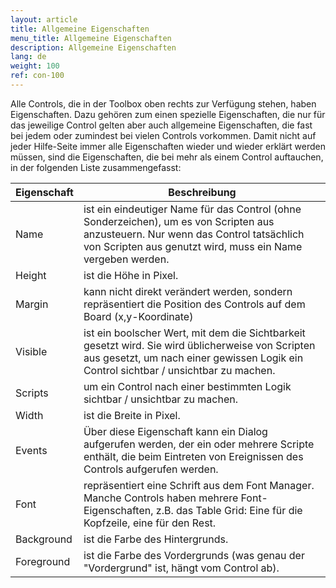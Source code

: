 ```yaml
---
layout: article
title: Allgemeine Eigenschaften
menu_title: Allgemeine Eigenschaften
description: Allgemeine Eigenschaften
lang: de
weight: 100
ref: con-100
---
```


Alle Controls, die in der Toolbox oben rechts zur Verfügung stehen, haben Eigenschaften. Dazu gehören zum einen spezielle Eigenschaften, die nur für das jeweilige Control gelten aber auch allgemeine Eigenschaften, die fast bei jedem oder zumindest bei vielen Controls vorkommen. Damit nicht auf jeder Hilfe-Seite immer alle Eigenschaften wieder und wieder erklärt werden müssen, sind die Eigenschaften, die bei mehr als einem Control auftauchen, in der folgenden Liste zusammengefasst:

| **Eigenschaft**   | **Beschreibung** |
|------------|-------------|
| Name       | ist ein eindeutiger Name für das Control (ohne Sonderzeichen), um es von Scripten aus anzusteuern. Nur wenn das Control tatsächlich von Scripten aus genutzt wird, muss ein Name vergeben werden. |
| Height     | ist die Höhe in Pixel.
| Margin     | kann nicht direkt verändert werden, sondern repräsentiert die Position des Controls auf dem Board (x,y-Koordinate)|
| Visible    |	ist ein boolscher Wert, mit dem die Sichtbarkeit gesetzt wird. Sie wird üblicherweise von Scripten aus gesetzt, um nach einer gewissen Logik ein Control sichtbar / unsichtbar zu machen. |
| Scripts    | um ein Control nach einer bestimmten Logik sichtbar / unsichtbar zu machen. |
| Width      |	ist die Breite in Pixel.|
| Events     |Über diese Eigenschaft kann ein Dialog aufgerufen werden, der ein oder mehrere Scripte enthält, die beim Eintreten von Ereignissen des Controls aufgerufen werden.|
| Font       |	repräsentiert eine Schrift aus dem Font Manager. Manche Controls haben mehrere Font-Eigenschaften, z.B. das Table Grid: Eine für die Kopfzeile, eine für den Rest.	|
| Background |	ist die Farbe des Hintergrunds. |
| Foreground |		ist die Farbe des Vordergrunds (was genau der "Vordergrund" ist, hängt vom Control ab).|

